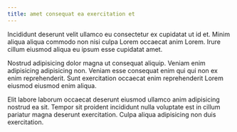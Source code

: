 ```yaml
---
title: amet consequat ea exercitation et
---
```


Incididunt deserunt velit ullamco eu consectetur ex cupidatat ut id et. Minim aliqua aliqua commodo non nisi culpa Lorem occaecat anim Lorem. Irure cillum eiusmod aliqua eu ipsum esse cupidatat amet.

Nostrud adipisicing dolor magna ut consequat aliquip. Veniam enim adipisicing adipisicing non. Veniam esse consequat enim qui qui non ex enim reprehenderit. Sunt exercitation occaecat enim reprehenderit Lorem eiusmod eiusmod enim aliqua.

Elit labore laborum occaecat deserunt eiusmod ullamco anim adipisicing nostrud ea sit. Tempor sit proident incididunt nulla voluptate est in cillum pariatur magna deserunt exercitation. Culpa aliqua adipisicing non duis exercitation.